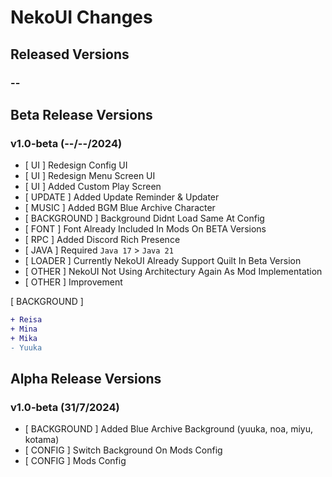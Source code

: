 # NekoUI Changes

## Released Versions
### --

## Beta Release Versions
### v1.0-beta (--/--/2024)
- [ UI ] Redesign Config UI
- [ UI ] Redesign Menu Screen UI
- [ UI ] Added Custom Play Screen
- [ UPDATE ] Added Update Reminder & Updater
- [ MUSIC ] Added BGM Blue Archive Character
- [ BACKGROUND ] Background Didnt Load Same At Config
- [ FONT ] Font Already Included In Mods On BETA Versions
- [ RPC ] Added Discord Rich Presence
- [ JAVA ] Required `Java 17` > `Java 21`
- [ LOADER ] Currently NekoUI Already Support Quilt In Beta Version
- [ OTHER ] NekoUI Not Using Architectury Again As Mod Implementation
- [ OTHER ] Improvement

[ BACKGROUND ]
```diff
+ Reisa
+ Mina
+ Mika
- Yuuka
```

## Alpha Release Versions
### v1.0-beta (31/7/2024)
- [ BACKGROUND ] Added Blue Archive Background (yuuka, noa, miyu, kotama)
- [ CONFIG ] Switch Background On Mods Config
- [ CONFIG ] Mods Config
